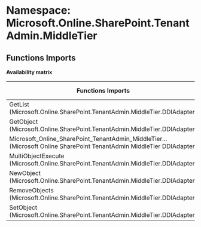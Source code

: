 # Namespace: Microsoft.Online.SharePoint.TenantAdmin.MiddleTier

## Functions Imports

**Availability matrix**

Functions Imports | SPO | SP 2019 | SP 2016 | SP 2013
----------|:---:|:-------:|:-------:|:-------:
GetList (Microsoft.Online.SharePoint.TenantAdmin.MiddleTier.DDIAdapter) | ✅ | ❌ | ❌ | ❌
GetObject (Microsoft.Online.SharePoint.TenantAdmin.MiddleTier.DDIAdapter) | ✅ | ❌ | ❌ | ❌
<span title="Microsoft_Online_SharePoint_TenantAdmin_MiddleTier_DDIAdapter">Microsoft_Online_SharePoint_TenantAdmin_MiddleTier...</span> (Microsoft Online SharePoint TenantAdmin MiddleTier DDIAdapter) | ✅ | ❌ | ❌ | ❌
MultiObjectExecute (Microsoft.Online.SharePoint.TenantAdmin.MiddleTier.DDIAdapter) | ✅ | ❌ | ❌ | ❌
NewObject (Microsoft.Online.SharePoint.TenantAdmin.MiddleTier.DDIAdapter) | ✅ | ❌ | ❌ | ❌
RemoveObjects (Microsoft.Online.SharePoint.TenantAdmin.MiddleTier.DDIAdapter) | ✅ | ❌ | ❌ | ❌
SetObject (Microsoft.Online.SharePoint.TenantAdmin.MiddleTier.DDIAdapter) | ✅ | ❌ | ❌ | ❌